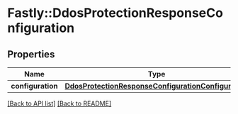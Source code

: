 # Fastly::DdosProtectionResponseConfiguration

## Properties

| Name | Type | Description | Notes |
| ---- | ---- | ----------- | ----- |
| **configuration** | [**DdosProtectionResponseConfigurationConfiguration**](DdosProtectionResponseConfigurationConfiguration.md) |  | [optional] |

[[Back to API list]](../../README.md#endpoints) [[Back to README]](../../README.md)

